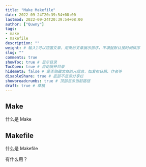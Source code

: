 ```yaml
---
title: "Make Makefile"
date: 2022-09-24T20:39:54+08:00
lastmod: 2022-09-24T20:39:54+08:00
author: ["Quwny"]
tags: 
- make
- makefile
description: ""
weight: # 输入1可以顶置文章，用来给文章展示排序，不填就默认按时间排序
slug: ""
comments: true
showToc: true # 显示目录
TocOpen: true # 自动展开目录
hidemeta: false # 是否隐藏文章的元信息，如发布日期、作者等
disableShare: true # 底部不显示分享栏
showbreadcrumbs: true # 顶部显示当前路径
draft: true # 草稿
---
```


## Make

什么是 Make

## Makefile

什么是 Makefile

有什么用？

